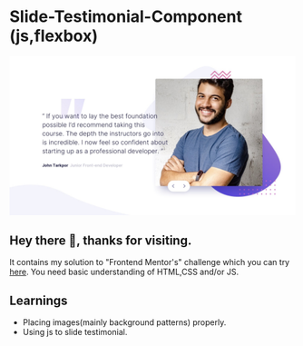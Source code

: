 # Slide-Testimonial-Component (js,flexbox)
   ![Desktop Preview](./images/desktop-design-slide-2.jpg)

## Hey there 👋, thanks for visiting.
  It contains my solution to "Frontend Mentor's" challenge which you can try [here](https://www.frontendmentor.io/challenges/coding-bootcamp-testimonials-slider-4FNyLA8JL).
  You need basic understanding of HTML,CSS and/or JS.

## Learnings
* Placing images(mainly background patterns) properly.
* Using js to slide testimonial.

